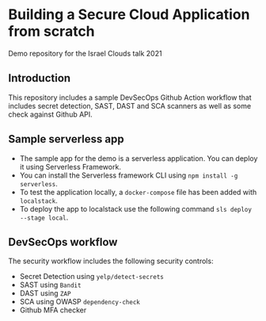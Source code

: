 # Building a Secure Cloud Application from scratch

Demo repository for the Israel Clouds talk 2021

## Introduction

This repository includes a sample DevSecOps Github Action workflow that includes secret detection, SAST, DAST and SCA scanners as well as some check against Github API.

## Sample serverless app

* The sample app for the demo is a serverless application. You can deploy it using Serverless Framework. 
* You can install the Serverless framework CLI using `npm install -g serverless`. 
* To test the application locally, a `docker-compose` file has been added with `localstack`. 
* To deploy the app to localstack use the following command `sls deploy --stage local`.

## DevSecOps workflow

The security workflow includes the following security controls:
* Secret Detection using `yelp/detect-secrets`
* SAST using `Bandit`
* DAST using `ZAP`
* SCA using OWASP `dependency-check`
* Github MFA checker
